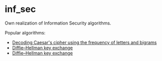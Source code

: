 # inf_sec
Own realization of Information Security algorithms. 

Popular algorithms:
- [Decoding Caesar's cipher using the frequency of letters and bigrams](https://github.com/pustoshilov-d/inf_sec/blob/master/Cesar.py)
- [Diffie–Hellman key exchange](https://github.com/pustoshilov-d/inf_sec/blob/master/DeffiHelmana.py)
- [Diffie–Hellman key exchange]()
